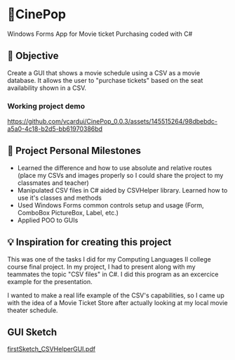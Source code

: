 # 🍿CinePop
Windows Forms App for Movie ticket Purchasing coded with C#

## 🎯 Objective
Create a GUI that shows a movie schedule using a CSV as a movie database. It allows the user to "purchase tickets" based on the seat availability shown in a CSV.

### Working project demo
https://github.com/vcardui/CinePop_0.0.3/assets/145515264/98dbebdc-a5a0-4c18-b2d5-bb61970386bd

## 🙌 Project Personal Milestones 
* Learned the difference and how to use absolute and relative routes (place my CSVs and images properly so I could share the project to my classmates and teacher)
* Manipulated CSV files in C# aided by CSVHelper library. Learned how to use it's classes and methods
* Used Windows Forms common controls setup and usage (Form, ComboBox PictureBox, Label, etc.)
* Applied POO to GUIs

## 💡 Inspiration for creating this project
This was one of the tasks I did for my Computing Languages II college course final project. In my project, I had to present along with my teammates the topic "CSV files" in C#. I did this program as an excercice example for the presentation.

I wanted to make a real life example of the CSV's capabilities, so I came up with the idea of a Movie Ticket Store after actually looking at my local movie theater schedule.

## GUI Sketch
[firstSketch_CSVHelperGUI.pdf](https://github.com/user-attachments/files/15520238/Ejericicio_CSVHelper.2BGUI.pdf)
